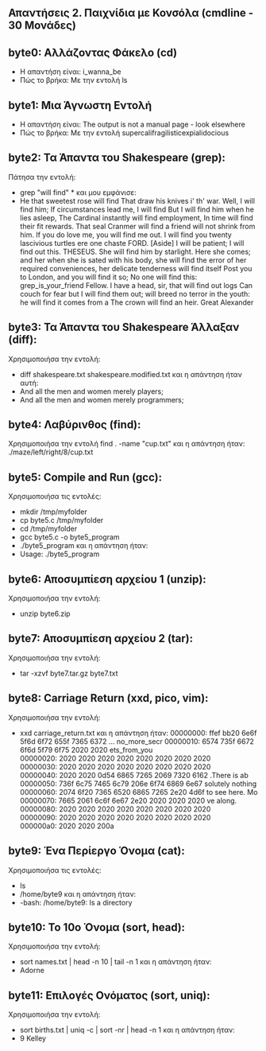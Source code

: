 ## Απαντήσεις 2. Παιχνίδια με Κονσόλα (cmdline - 30 Μονάδες)
## byte0: Αλλάζοντας Φάκελο (cd)
- Η απαντήση είναι: i_wanna_be 
- Πώς το βρήκα: Με την εντολή ls
## byte1: Μια Άγνωστη Εντολή
- Η απαντήση είναι: The output is not a manual page - look elsewhere
- Πώς το βρήκα: Με την εντολή supercalifragilisticexpialidocious
## byte2: Τα Άπαντα του Shakespeare (grep): 
Πάτησα την εντολή:
-  grep "will find" *
και μου εμφάνισε:
- He that sweetest rose will find
    That draw his knives i' th' war. Well, I will find him;
    If circumstances lead me, I will find
    But I will find him when he lies asleep,
    The Cardinal instantly will find employment,
    In time will find their fit rewards. That seal
    Cranmer will find a friend will not shrink from him.
    If you do love me, you will find me out.
    I will find you twenty lascivious turtles ere one chaste
  FORD.  [Aside]  I will be patient; I will find out this.
  THESEUS. She will find him by starlight. Here she comes; and her
    when she is sated with his body, she will find the error of her
    required conveniences, her delicate tenderness will find itself
    Post you to London, and you will find it so;
No one will find this: grep_is_your_friend
  Fellow. I have a head, sir, that will find out logs
    Can couch for fear but I will find them out;
    will breed no terror in the youth: he will find it comes from a
    The crown will find an heir. Great Alexander
## byte3: Τα Άπαντα του Shakespeare Άλλαξαν (diff): 
Χρησιμοποιήσα την εντολή: 
- diff shakespeare.txt shakespeare.modified.txt
και η απάντηση ήταν αυτή: 
- And all the men and women merely players;
- And all the men and women merely programmers;
## byte4: Λαβύρινθος (find): 
Χρησιμοποιήσα την εντολή find . -name "cup.txt" και η απάντηση ήταν: ./maze/left/right/8/cup.txt
## byte5: Compile and Run (gcc): 
Χρησιμοποιήσα τις εντολές: 
- mkdir /tmp/myfolder
- cp byte5.c /tmp/myfolder
- cd /tmp/myfolder
- gcc byte5.c -o byte5_program
- ./byte5_program
και η απάντηση ήταν:
- Usage: ./byte5_program <SDI>
## byte6: Αποσυμπίεση αρχείου 1 (unzip): 
Χρησιμοποιήσα την εντολή:
- unzip byte6.zip
## byte7: Αποσυμπίεση αρχείου 2 (tar): 
Χρησιμοποιήσα την εντολή:
- tar -xzvf byte7.tar.gz byte7.txt
## byte8: Carriage Return (xxd, pico, vim): 
Χρησιμοποιήσα την εντολή:
- xxd carriage_return.txt
  και  η απάντηση ήταν: 
00000000: ffef bb20 6e6f 5f6d 6f72 655f 7365 6372  ... no_more_secr
00000010: 6574 735f 6672 6f6d 5f79 6f75 2020 2020  ets_from_you    
00000020: 2020 2020 2020 2020 2020 2020 2020 2020                  
00000030: 2020 2020 2020 2020 2020 2020 2020 2020                  
00000040: 2020 2020 0d54 6865 7265 2069 7320 6162      .There is ab
00000050: 736f 6c75 7465 6c79 206e 6f74 6869 6e67  solutely nothing
00000060: 2074 6f20 7365 6520 6865 7265 2e20 4d6f   to see here. Mo
00000070: 7665 2061 6c6f 6e67 2e20 2020 2020 2020  ve along.       
00000080: 2020 2020 2020 2020 2020 2020 2020 2020                  
00000090: 2020 2020 2020 2020 2020 2020 2020 2020                  
000000a0: 2020 2020 200a 
## byte9: Ένα Περίεργο Όνομα (cat): 
Χρησιμοποιήσα τις εντολές: 
- ls
-  /home/byte9
  και η απάντηση ήταν:
-  -bash: /home/byte9: Is a directory
## byte10: Το 10ο Όνομα (sort, head): 
Χρησιμοποιήσα την εντολή: 
- sort names.txt | head -n 10 | tail -n 1
και η απάντηση ήταν:
- Adorne
## byte11: Επιλογές Ονόματος (sort, uniq): 
Χρησιμοποιήσα την εντολή:
- sort births.txt | uniq -c | sort -nr | head -n 1
  και η απάντηση ήταν:
- 9 Kelley
